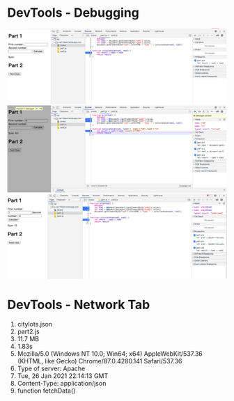 # DevTools - Debugging
<img src=https://github.com/sijiewang6569/wi21-cse110-lab4/blob/main/part3/part3-breakpoint.png>

<img src=https://github.com/sijiewang6569/wi21-cse110-lab4/blob/main/part3/part3-watch.png>

<img src=https://github.com/sijiewang6569/wi21-cse110-lab4/blob/main/part3/part3-fixed.png>

# DevTools - Network Tab
1. citylots.json
2. part2.js
3. 11.7 MB
4. 1.83s
5. Mozilla/5.0 (Windows NT 10.0; Win64; x64) AppleWebKit/537.36 (KHTML, like Gecko) Chrome/87.0.4280.141 Safari/537.36 
6. Type of server: Apache
7. Tue, 26 Jan 2021 22:14:13 GMT
8. Content-Type: application/json
9. function fetchData()
